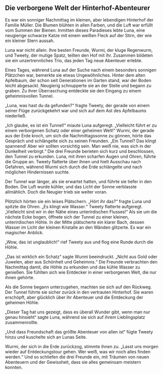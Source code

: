 ## Die verborgene Welt der Hinterhof-Abenteurer

Es war ein sonniger Nachmittag im kleinen, aber
lebendigen Hinterhof der Familie Müller. Die Blumen
blühten in allen Farben, und die Luft war erfüllt
vom Summen der Bienen. Inmitten dieses Paradieses lebte
Luna, eine neugierige schwarze Katze mit einem weißen
Fleck auf der Stirn, der wie ein kleiner Stern aussah.

Luna war nicht allein. Ihre besten Freunde, Wurmi,
der kluge Regenwurm, und Tweety, der mutige Spatz,
teilten den Hof mit ihr. Zusammen bildeten sie ein
unzertrennliches Trio, das jeden Tag neue Abenteuer
erlebte.

Eines Tages, während Luna auf der Suche nach einem
besonders sonnigen Plätzchen war, bemerkte sie
etwas Ungewöhnliches. Hinter dem alten Apfelbaum,
der schon seit Generationen im Garten stand, war der
Boden leicht abgesackt. Neugierig schnupperte sie an
der Stelle und begann zu graben. Zu ihrer Überraschung
entdeckte sie den Eingang zu einem geheimnisvollen Tunnel.

„Luna, was hast du da gefunden?“ fragte Tweety,
der gerade von einem seiner Flüge zurückgekehrt
war und sich auf dem Ast des Apfelbaums niederließ.

„Ich glaube, es ist ein Tunnel!“ miaute Luna
aufgeregt. „Vielleicht führt er zu einem verborgenen
Schatz oder einer geheimen Welt!“ Wurmi, der gerade
aus der Erde kroch, um sich die Nachmittagssonne
zu gönnen, hörte das Gespräch und schlängelte
sich zu seinen Freunden. „Ein Tunnel? Das klingt
spannend! Aber wir sollten vorsichtig sein. Man weiß
nie, was sich in der Dunkelheit verbirgt.“ Die drei
Freunde berieten sich kurz und beschlossen, den Tunnel
zu erkunden. Luna, mit ihren scharfen Augen und Ohren,
führte die Gruppe an. Tweety flatterte über ihnen
und hielt Ausschau nach Gefahren, während Wurmi
sich durch die Erde schlängelte und nach möglichen
Hindernissen suchte.

Der Tunnel war länger, als sie erwartet hatten,
und führte sie tiefer in den Boden. Die Luft
wurde kühler, und das Licht der Sonne verblasste
allmählich. Doch die Neugier trieb sie weiter voran.

Plötzlich hörten sie ein leises Plätschern. „Hört ihr
das?“ fragte Luna und spitzte die Ohren. „Es klingt
wie Wasser.“ Tweety flatterte aufgeregt. „Vielleicht
sind wir in der Nähe eines unterirdischen Flusses!“
Als sie um die nächste Ecke bogen, öffnete
sich der Tunnel zu einer kleinen, unterirdischen
Höhle. In der Mitte plätscherte ein klarer Bach,
dessen Wasser im Licht der kleinen Kristalle an den
Wänden glitzerte. Es war ein magischer Anblick.

„Wow, das ist unglaublich!“ rief Tweety aus und
flog eine Runde durch die Höhle.

„Das ist wirklich ein Schatz“ sagte Wurmi
beeindruckt. „Nicht aus Gold oder Juwelen, aber aus
Schönheit und Geheimnis.“ Die Freunde verbrachten den
Nachmittag damit, die Höhle zu erkunden und das kühle
Wasser zu genießen. Sie fühlten sich wie Entdecker
in einer verborgenen Welt, die nur ihnen gehörte.

Als die Sonne begann unterzugehen, machten sie sich auf
den Rückweg. Der Tunnel führte sie sicher zurück
in den vertrauten Hinterhof. Sie waren erschöpft,
aber glücklich über ihr Abenteuer und die Entdeckung
der geheimen Höhle.

„Dieser Tag hat uns gezeigt, dass es überall Wunder
gibt, wenn man nur genau hinsieht“ sagte Luna,
während sie sich auf ihrem Lieblingsplatz zusammenrollte.

„Und dass Freundschaft das größte Abenteuer von
allen ist“ fügte Tweety hinzu und kuschelte sich
an Lunas Seite.

Wurmi, der sich in die Erde zurückzog, stimmte ihnen
zu. „Lasst uns morgen wieder auf Entdeckungstour
gehen. Wer weiß, was wir noch alles finden werden.“
Und so schliefen die drei Freunde ein, mit Träumen
von neuen Abenteuern und der Gewissheit, dass sie
alles gemeinsam meistern konnten.

